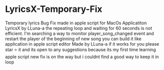 # LyricsX-Temporary-Fix
Temporary lyrics Bug Fix made in apple script for MacOs Applicatiton LyricsX by LLuna-a 
the repeating loop and waiting for 60 seconds is not efficient.
I'm searching a way to monitor player_song_changed event and restart the player of the beginning of new song 
you can build it like application in apple script editor 
Made by LLuna-a 
if it works for you please star ⭐️  it and its open to any suggestions because its my first time learning apple script
new fix is on the way but i couldnt find a good way to keep it in loop 
